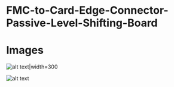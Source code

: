 # FMC-to-Card-Edge-Connector-Passive-Level-Shifting-Board


# Images

![alt text](https://github.com/richardmcmanusjr/FMC-to-Card-Edge-Level-Shifter/blob/main/BlockDiagram.png?raw=true)|width=300

![alt text](https://github.com/richardmcmanusjr/FMC-to-Card-Edge-Level-Shifter/blob/main/F2CE_Social_Preview.png?raw=true)
